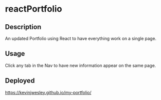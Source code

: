 # reactPortfolio

## Description

An updated Portfolio using React to have everything work on a single page.

## Usage

Click any tab in the Nav to have new information appear on the same page.

## Deployed

https://kevinjwesley.github.io/my-portfolio/
